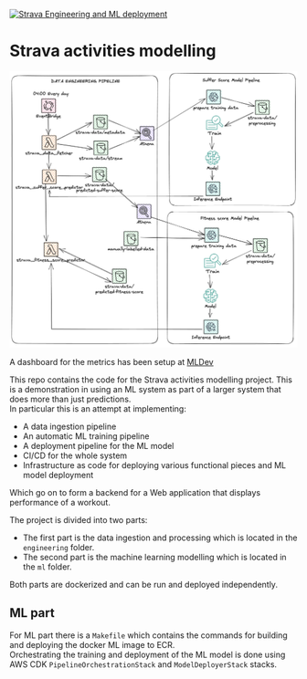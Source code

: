 [![Strava Engineering and ML deployment](https://github.com/prteek/strava-project/actions/workflows/ci-cd.yml/badge.svg?branch=main)](https://github.com/prteek/strava-project/actions/workflows/ci-cd.yml)  

# Strava activities modelling

![architecture](./resources/strava.png)

A dashboard for the metrics has been setup at [MLDev](https://mldev.herokuapp.com "MLDev")

This repo contains the code for the Strava activities modelling project. 
This is a demonstration in using an ML system as part of a larger system that does more than just predictions.  
In particular this is an attempt at implementing:
* A data ingestion pipeline
* An automatic ML training pipeline
* A deployment pipeline for the ML model
* CI/CD for the whole system
* Infrastructure as code for deploying various functional pieces and ML model deployment

Which go on to form a backend for a Web application that displays performance of a workout.

The project is divided into two parts:
* The first part is the data ingestion and processing which is located in the `engineering` folder.
* The second part is the machine learning modelling which is located in the `ml` folder.

Both parts are dockerized and can be run and deployed independently.

## ML part
For ML part there is a `Makefile` which contains the commands for building and deploying the docker ML image to ECR.  
Orchestrating the training and deployment of the ML model is done using  
AWS CDK `PipelineOrchestrationStack` and `ModelDeployerStack` stacks.


